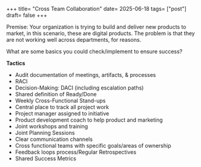 +++
title= "Cross Team Collaboration"
date= 2025-06-18
tags= ["post"]
draft= false
+++

Premise: Your organization is trying to build and deliver new products to market, in this scenario, these are digital products. The problem is that they are not working well across departments, for reasons.

What are some basics you could check/implement to ensure success?

**Tactics**

* Audit documentation of meetings, artifacts, & processes
* RACI
* Decision-Making: DACI (including escalation paths)
* Shared definition of Ready/Done
* Weekly Cross-Functional Stand-ups
* Central place to track all project work
* Project manager assigned to initiative
* Product development coach to help product and marketing
* Joint workshops and training
* Joint Planning Sessions
* Clear communication channels
* Cross functional teams with specific goals/areas of ownership
* Feedback loops process/Regular Retrospectives
* Shared Success Metrics
